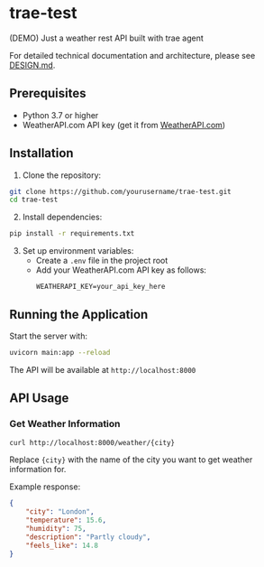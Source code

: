 # trae-test
(DEMO) Just a weather rest API built with trae agent

For detailed technical documentation and architecture, please see [DESIGN.md](DESIGN.md).

## Prerequisites

- Python 3.7 or higher
- WeatherAPI.com API key (get it from [WeatherAPI.com](https://www.weatherapi.com/))

## Installation

1. Clone the repository:
```bash
git clone https://github.com/yourusername/trae-test.git
cd trae-test
```

2. Install dependencies:
```bash
pip install -r requirements.txt
```

3. Set up environment variables:
   - Create a `.env` file in the project root
   - Add your WeatherAPI.com API key as follows:
     ```
     WEATHERAPI_KEY=your_api_key_here
     ```

## Running the Application

Start the server with:
```bash
uvicorn main:app --reload
```

The API will be available at `http://localhost:8000`

## API Usage

### Get Weather Information

```bash
curl http://localhost:8000/weather/{city}
```

Replace `{city}` with the name of the city you want to get weather information for.

Example response:
```json
{
    "city": "London",
    "temperature": 15.6,
    "humidity": 75,
    "description": "Partly cloudy",
    "feels_like": 14.8
}
```
